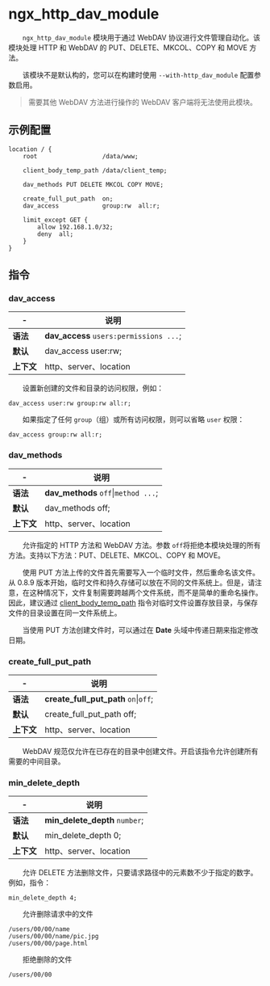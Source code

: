 # ngx_http_dav_module

　　​`ngx_http_dav_module`​ 模块用于通过 WebDAV 协议进行文件管理自动化。该模块处理 HTTP 和 WebDAV 的 PUT、DELETE、MKCOL、COPY 和 MOVE 方法。

　　该模块不是默认构的，您可以在构建时使用 `--with-http_dav_module`​ 配置参数启用。

> 需要其他 WebDAV 方法进行操作的 WebDAV 客户端将无法使用此模块。

## 示例配置

```
location / {
    root                  /data/www;

    client_body_temp_path /data/client_temp;

    dav_methods PUT DELETE MKCOL COPY MOVE;

    create_full_put_path  on;
    dav_access            group:rw  all:r;

    limit_except GET {
        allow 192.168.1.0/32;
        deny  all;
    }
}
```

## 指令

### dav\_access

|-|说明|
| ---| -------------------------|
|**语法**|**dav_access** `users:permissions ...`​;|
|**默认**|dav\_access user:rw;|
|**上下文**|http、server、location|

　　设置新创建的文件和目录的访问权限，例如：

```
dav_access user:rw group:rw all:r;
```

　　如果指定了任何 `group`​ （组）或所有访问权限，则可以省略 `user`​ 权限：

```
dav_access group:rw all:r;
```

### dav\_methods

|-|说明|
| ---| ------------------------|
|**语法**|**dav_methods** `off`​\|`method ...`​;|
|**默认**|dav\_methods off;|
|**上下文**|http、server、location|

　　允许指定的 HTTP 方法和 WebDAV 方法。参数 `off`​ 将拒绝本模块处理的所有方法。支持以下方法：PUT、DELETE、MKCOL、COPY 和 MOVE。

　　使用 PUT 方法上传的文件首先需要写入一个临时文件，然后重命名该文件。从 0.8.9 版本开始，临时文件和持久存储可以放在不同的文件系统上。但是，请注意，在这种情况下，文件复制需要跨越两个文件系统，而不是简单的重命名操作。因此，建议通过 [client_body_temp_path](https://docshome.gitbook.io/nginx-docs/he-xin-gong-neng/http/ngx_http_core_module#client_body_temp_path) 指令对临时文件设置存放目录，与保存文件的目录设置在同一文件系统上。

　　当使用 PUT 方法创建文件时，可以通过在 **Date** 头域中传递日期来指定修改日期。

### create\_full\_put\_path

|-|说明|
| ---| ---------------------------------------|
|**语法**|**create_full_put_path** `on`​\|`off`​;|
|**默认**|create\_full\_put\_path off;|
|**上下文**|http、server、location|

　　WebDAV 规范仅允许在已存在的目录中创建文件。开启该指令允许创建所有需要的中间目录。

### min\_delete\_depth

|-|说明|
| ---| -----------------------------|
|**语法**|**min_delete_depth** `number`​;|
|**默认**|min\_delete\_depth 0;|
|**上下文**|http、server、location|

　　允许 DELETE 方法删除文件，只要请求路径中的元素数不少于指定的数字。例如，指令：

```
min_delete_depth 4;
```

　　允许删除请求中的文件

```
/users/00/00/name
/users/00/00/name/pic.jpg
/users/00/00/page.html
```

　　拒绝删除的文件

```
/users/00/00
```
